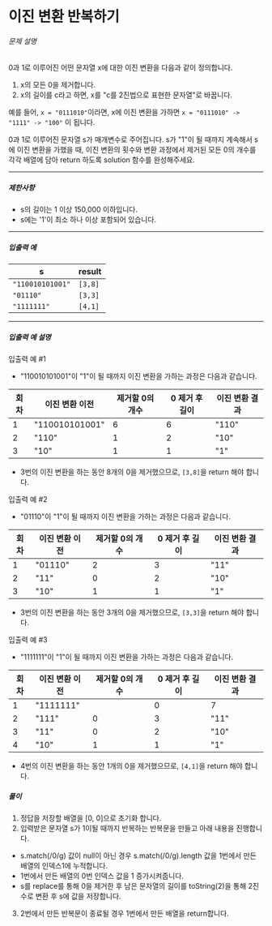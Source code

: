 # 이진 변환 반복하기

###### 문제 설명

0과 1로 이루어진 어떤 문자열 x에 대한 이진 변환을 다음과 같이 정의합니다.

1.  x의 모든 0을 제거합니다.
2.  x의 길이를 c라고 하면, x를 "c를 2진법으로 표현한 문자열"로 바꿉니다.

예를 들어,  `x = "0111010"`이라면, x에 이진 변환을 가하면  `x = "0111010" -> "1111" -> "100"`  이 됩니다.

0과 1로 이루어진 문자열 s가 매개변수로 주어집니다. s가 "1"이 될 때까지 계속해서 s에 이진 변환을 가했을 때, 이진 변환의 횟수와 변환 과정에서 제거된 모든 0의 개수를 각각 배열에 담아 return 하도록 solution 함수를 완성해주세요.

----------

##### 제한사항

-   s의 길이는 1 이상 150,000 이하입니다.
-   s에는 '1'이 최소 하나 이상 포함되어 있습니다.

----------

##### 입출력 예
|s|result|
|--|--|
|`"110010101001"`|`[3,8]`|
|`"01110"`|`[3,3]`|
|`"1111111"`|`[4,1]`|

----------

##### 입출력 예 설명

입출력 예 #1

-   "110010101001"이 "1"이 될 때까지 이진 변환을 가하는 과정은 다음과 같습니다.

|회차|이진 변환 이전|제거할 0의 개수|0 제거 후 길이|이진 변환 결과|
|--|--|--|--|--|
|1|"110010101001"|6|6|"110"|
|2|"110"|1|2|"10"|
|3|"10"|1|1|"1"|

-   3번의 이진 변환을 하는 동안 8개의 0을 제거했으므로,  `[3,8]`을 return 해야 합니다.

입출력 예 #2

-   "01110"이 "1"이 될 때까지 이진 변환을 가하는 과정은 다음과 같습니다.

|회차|이진 변환 이전|제거할 0의 개수|0 제거 후 길이|이진 변환 결과|
|--|--|--|--|-|
|1|"01110"|2|3|"11"|
|2|"11"|0|2|"10"|
|3|"10"|1|1|"1"|

-   3번의 이진 변환을 하는 동안 3개의 0을 제거했으므로,  `[3,3]`을 return 해야 합니다.

입출력 예 #3

-   "1111111"이 "1"이 될 때까지 이진 변환을 가하는 과정은 다음과 같습니다.

|회차|이진 변환 이전|제거할 0의 개수|0 제거 후 길이|이진 변환 결과|
|--|--|--|--|--|
|1|"1111111"||0|7|"111"|
|2|"111"|0|3|"11"|
|3|"11"|0|2|"10"|
|4|"10"|1|1|"1"|

-   4번의 이진 변환을 하는 동안 1개의 0을 제거했으므로,  `[4,1]`을 return 해야 합니다.

##### 풀이
1. 정답을 저장할 배열을 [0, 0]으로 초기화 합니다.
2. 입력받은 문자열 s가 1이될 때까지 반복하는 반복문을 만들고 아래 내용을 진행합니다.
- s.match(/0/g) 값이 null이 아닌 경우 s.match(/0/g).length 값을 1번에서 만든 배열의 인덱스1에 누적합니다.
- 1번에서 만든 배열의 0번 인덱스 값을 1 증가시켜줍니다.
- s를 replace를 통해 0을 제거한 후 남은 문자열의 길이를 toString(2)을 통해 2진수로 변환 후 s에 값을 저장합니다.
3. 2번에서 만든 반복문이 종료될 경우 1번에서 만든 배열을 return합니다.